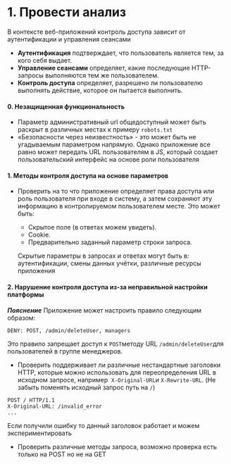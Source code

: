 

# 1. Провести анализ

В контексте веб-приложений контроль доступа зависит от аутентификации и управления сеансами

- **Аутентификация** подтверждает, что пользователь является тем, за кого себя выдает.
- **Управление сеансами** определяет, какие последующие HTTP-запросы выполняются тем же пользователем.
- **Контроль доступа** определяет, разрешено ли пользователю выполнять действие, которое он пытается выполнить.

#### 0. Незащищенная функциональность

- Параметр административный url общедоступный может быть раскрыт в различных местах к примеру `robots.txt`
- «Безопасности через неизвестность» - это может быть не угадываемым параметром напрямую. Однако приложение все равно может передать URL пользователям в JS, который создает пользовательский интерфейс на основе роли пользователя

#### 1. Методы контроля доступа на основе параметров 

- Проверить на то что приложение определяет права доступа или роль пользователя при входе в систему, а затем сохраняют эту информацию в контролируемом пользователем месте. Это может быть:
	- Скрытое поле (в ответах можем увидеть).
	- Cookie.
	- Предварительно заданный параметр строки запроса.

	Скрытые параметры в запросах и ответах могут быть в:  аутентификации, смены данных учётки, различные ресурсы приложения

#### 2. Нарушение контроля доступа из-за неправильной настройки платформы

***Пояснение*** 
Приложение может настроить правило следующим образом:
```
DENY: POST, /admin/deleteUser, managers
```
Это правило запрещает доступ к `POST`методу URL `/admin/deleteUser`для пользователей в группе менеджеров.


- Проверить поддерживает ли различные нестандартные заголовки HTTP, которые можно использовать для переопределения URL в исходном запросе, например 
  `X-Original-URL`и `X-Rewrite-URL`.  (Не забыть поменять исходный запрос путь на `/`)
```
POST / HTTP/1.1 
X-Original-URL: /invalid_error
...
```
Если получили ошибку то данный заголовок работает и можем экспериментировать

- Проверить различные методы запроса, возможно проверка есть только на POST но не на GET 

